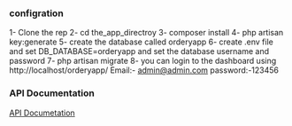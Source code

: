 ### configration

1- Clone the rep
2- cd the_app_directroy
3- composer install 
4- php artisan key:generate 
5- create the database called orderyapp
6- create .env file and set DB_DATABASE=orderyapp and set the database username and password
7- php artisan migrate
8- you can login to the dashboard using http://localhost/orderyapp/
	Email:- admin@admin.com
	password:-123456

### API Documentation
[API Documetation](https://documenter.getpostman.com/collection/view/1994153-2c2e1e6f-2222-389f-700c-d87aad8bdf60)

